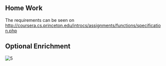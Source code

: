 ## Home Work

The requirements can be seen on http://coursera.cs.princeton.edu/introcs/assignments/functions/specification.php

## Optional Enrichment

![5](/Users/lydia/Github/Princeton-Open-Courses/statics/5.png)

